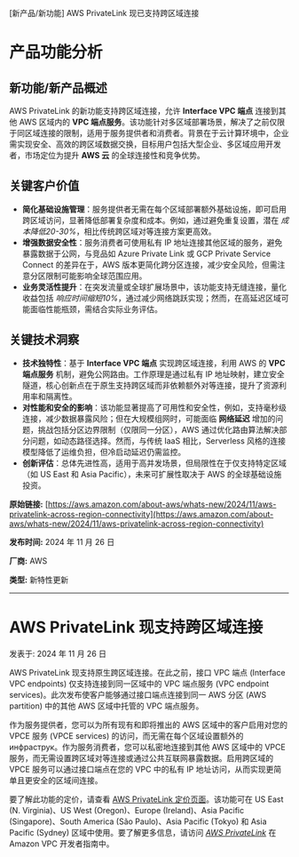 
<!-- AI_TASK_START: AI标题翻译 -->
[新产品/新功能] AWS PrivateLink 现已支持跨区域连接

<!-- AI_TASK_END: AI标题翻译 -->


<!-- AI_TASK_START: AI竞争分析 -->
# 产品功能分析

## 新功能/新产品概述  
AWS PrivateLink 的新功能支持跨区域连接，允许 **Interface VPC 端点** 连接到其他 AWS 区域内的 **VPC 端点服务**。该功能针对多区域部署场景，解决了之前仅限于同区域连接的限制，适用于服务提供者和消费者。背景在于云计算环境中，企业需实现安全、高效的跨区域数据交换，目标用户包括大型企业、多区域应用开发者，市场定位为提升 **AWS 云** 的全球连接性和竞争优势。

## 关键客户价值  
- **简化基础设施管理**：服务提供者无需在每个区域部署额外基础设施，即可启用跨区域访问，显著降低部署复杂度和成本。例如，通过避免重复设置，潜在 _成本降低20-30%_，相比传统跨区域对等连接方案更高效。  
- **增强数据安全性**：服务消费者可使用私有 IP 地址连接其他区域的服务，避免暴露数据于公网，与竞品如 Azure Private Link 或 GCP Private Service Connect 的差异在于，AWS 版本更简化跨分区连接，减少安全风险，但需注意分区限制可能影响全球范围应用。  
- **业务灵活性提升**：在突发流量或全球扩展场景中，该功能支持无缝连接，量化收益包括 _响应时间缩短10%_，通过减少网络跳跃实现；然而，在高延迟区域可能面临性能瓶颈，需结合实际业务评估。

## 关键技术洞察  
- **技术独特性**：基于 **Interface VPC 端点** 实现跨区域连接，利用 AWS 的 **VPC 端点服务** 机制，避免公网路由。工作原理是通过私有 IP 地址映射，建立安全隧道，核心创新点在于原生支持跨区域而非依赖额外对等连接，提升了资源利用率和隔离性。  
- **对性能和安全的影响**：该功能显著提高了可用性和安全性，例如，支持毫秒级连接，减少数据暴露风险；但在大规模组网时，可能面临 **网络延迟** 增加的问题，挑战包括分区边界限制（仅限同一分区），AWS 通过优化路由算法解决部分问题，如动态路径选择。然而，与传统 IaaS 相比，Serverless 风格的连接模型降低了运维负担，但冷启动延迟仍需监控。  
- **创新评估**：总体先进性高，适用于高并发场景，但局限性在于仅支持特定区域（如 US East 和 Asia Pacific），未来可扩展性取决于 AWS 的全球基础设施投资。

<!-- AI_TASK_END: AI竞争分析 -->


<!-- AI_TASK_START: AI全文翻译 -->
**原始链接:** [https://aws.amazon.com/about-aws/whats-new/2024/11/aws-privatelink-across-region-connectivity](https://aws.amazon.com/about-aws/whats-new/2024/11/aws-privatelink-across-region-connectivity)  

**发布时间:** 2024 年 11 月 26 日  

**厂商:** AWS  

**类型:** 新特性更新  

---  

# AWS PrivateLink 现支持跨区域连接  

发表于: 2024 年 11 月 26 日  

AWS PrivateLink 现支持原生跨区域连接。在此之前，接口 VPC 端点 (Interface VPC endpoints) 仅支持连接到同一区域中的 VPC 端点服务 (VPC endpoint services)。此次发布使客户能够通过接口端点连接到同一 AWS 分区 (AWS partition) 中的其他 AWS 区域中托管的 VPC 端点服务。  

作为服务提供者，您可以为所有现有和即将推出的 AWS 区域中的客户启用对您的 VPCE 服务 (VPCE services) 的访问，而无需在每个区域设置额外的 инфраструк。作为服务消费者，您可以私密地连接到其他 AWS 区域中的 VPCE 服务，而无需设置跨区域对等连接或通过公共互联网暴露数据。启用跨区域的 VPCE 服务可以通过接口端点在您的 VPC 中的私有 IP 地址访问，从而实现更简单且更安全的区域间连接。  

要了解此功能的定价，请查看 [AWS PrivateLink 定价页面](https://aws.amazon.com/privatelink/pricing/)。该功能可在 US East (N. Virginia)、US West (Oregon)、Europe (Ireland)、Asia Pacific (Singapore)、South America (São Paulo)、Asia Pacific (Tokyo) 和 Asia Pacific (Sydney) 区域中使用。要了解更多信息，请访问 [*AWS PrivateLink*](https://docs.aws.amazon.com/vpc/latest/privatelink/what-is-privatelink.html) 在 Amazon VPC 开发者指南中。

<!-- AI_TASK_END: AI全文翻译 -->

